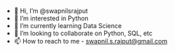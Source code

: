 - 👋 Hi, I’m @swapnilsrajput
- 👀 I’m interested in Python
- 🌱 I’m currently learning Data Science 
- 💞️ I’m looking to collaborate on Python, SQL, etc
- 📫 How to reach to me - swapnil.s.rajput@gmail.com

<!---
swapnilsrajput/swapnilsrajput is a ✨ special ✨ repository because its `README.md` (this file) appears on your GitHub profile.
You can click the Preview link to take a look at your changes.
--->
